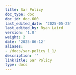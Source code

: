 ```yaml
---
title: Sar Policy
doc_type: doc
doc_id: doc-600
last_edited_date: '2025-05-25'
last_edited_by: Ryan Laird
version: '1.0'
weight: 2
date: '2025-06-12'
aliases:
- /docs/sar-policy_1_1/
description: ''
linkTitle: Sar Policy
type: docs
---
```


<!-- Unsupported block type: unsupported -->
